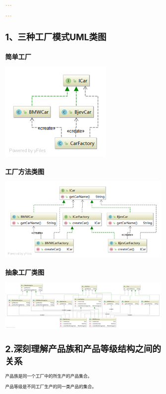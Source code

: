 ```yaml
---

---
```


# 1、三种工厂模式UML类图

## 简单工厂

![简单工厂模式类图](https://github.com/liuxinghua9999/GPHomework/blob/master/pattern/factory/%E7%AE%80%E5%8D%95%E5%B7%A5%E5%8E%82%E7%B1%BB%E5%9B%BE.png)



## 工厂方法类图

![工厂方法类图](https://github.com/liuxinghua9999/GPHomework/blob/master/pattern/factory/%E5%B7%A5%E5%8E%82%E6%96%B9%E6%B3%95%E7%B1%BB%E5%9B%BE.png)

## 抽象工厂类图
![抽象工厂类图](https://github.com/liuxinghua9999/GPHomework/blob/master/pattern/factory/%E6%8A%BD%E8%B1%A1%E5%B7%A5%E5%8E%82%E7%B1%BB%E5%9B%BE.png)


# 2.深刻理解产品族和产品等级结构之间的关系

产品族是同一个工厂中的所生产的产品集合。

产品等级是不同工厂生产的同一类产品的集合。